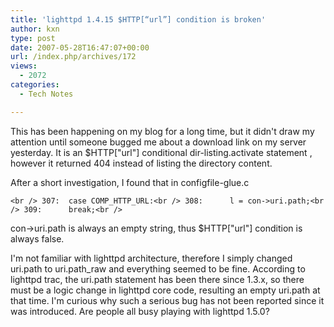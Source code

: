 ```yaml
---
title: 'lighttpd 1.4.15 $HTTP[“url”] condition is broken'
author: kxn
type: post
date: 2007-05-28T16:47:07+00:00
url: /index.php/archives/172
views:
  - 2072
categories:
  - Tech Notes

---
```

This has been happening on my blog for a long time, but it didn't draw my attention until someone bugged me about a download link on my server yesterday. It is an $HTTP["url"] conditional dir-listing.activate statement , however it returned 404 instead of listing the directory content.

After a short investigation, I found that in configfile-glue.c

`<br />
307:  case COMP_HTTP_URL:<br />
308:      l = con->uri.path;<br />
309:      break;<br />
` 

con->uri.path is always an empty string, thus $HTTP["url"] condition is always false.

I'm not familiar with lighttpd architecture, therefore I simply changed uri.path to uri.path_raw and everything seemed to be fine. According to lighttpd trac, the uri.path statement has been there since 1.3.x, so there must be a logic change in lighttpd core code, resulting an empty uri.path at that time. I'm curious why such a serious bug has not been reported since it was introduced. Are people all busy playing with lighttpd 1.5.0?
